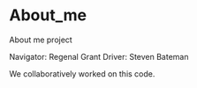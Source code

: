 # About_me
About me project

Navigator: Regenal Grant
Driver: Steven Bateman

We collaboratively worked on this code.
